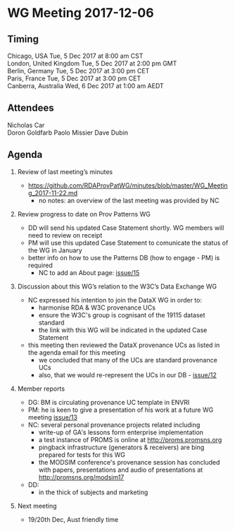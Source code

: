 # WG Meeting 2017-12-06

## Timing
Chicago, USA              Tue, 5 Dec 2017 at 8:00 am CST    
London, United Kingdom    Tue, 5 Dec 2017 at 2:00 pm GMT    
Berlin, Germany           Tue, 5 Dec 2017 at 3:00 pm CET    
Paris, France             Tue, 5 Dec 2017 at 3:00 pm CET    
Canberra, Australia       Wed, 6 Dec 2017 at 1:00 am AEDT


## Attendees
Nicholas Car  
Doron Goldfarb
Paolo Missier
Dave Dubin


## Agenda
1. Review of last meeting’s minutes
	* <https://github.com/RDAProvPatWG/minutes/blob/master/WG_Meeting_2017-11-22.md>
		* no notes: an overview of the last meeting was provided by NC

2. Review progress to date on Prov Patterns WG
	* DD will send his updated Case Statement shortly. WG members will need to review on receipt
	* PM will use this updated Case Statement to comunicate the status of the WG in January
	* better info on how to use the Patterns DB (how to engage - PM) is required
		* NC to add an About page: [issue/15](https://github.com/RDAProvPatWG/minutes/issues/15)

3. Discussion about this WG’s relation to the W3C’s Data Exchange WG
	* NC expressed his intention to join the DataX WG in order to:
		* harmonise RDA & W3C provenance UCs
		* ensure the W3C's group is cognisant of the 19115 dataset standard
		* the link with this WG will be indicated in the updated Case Statement
	* this meeting then reviewed the DataX provenance UCs as listed in the agenda email for this meeting
		* we concluded that many of the UCs are standard provenance UCs
		* also, that we would re-represent the UCs in our DB - [issue/12](https://github.com/RDAProvPatWG/minutes/issues/12)

4. Member reports
	* DG: BM is circulating provenance UC template in ENVRI
	* PM: he is keen to give a presentation of his work at a future WG meeting [issue/13](https://github.com/RDAProvPatWG/minutes/issues/13)
	* NC: several personal provenance projects related including
		* write-up of GA's lessons form enterprise implementation
		* a test instance of PROMS is online at http://proms.promsns.org
		* pingback infrastructure (generators & receivers) are bing prepared for tests for this WG
		* the MODSIM conference's provenance session has concluded with papers, presentations and audio of presentations at http://promsns.org/modsim17
	* DD:
		* in the thick of subjects and marketing

5. Next meeting
	* 19/20th Dec, Aust friendly time
